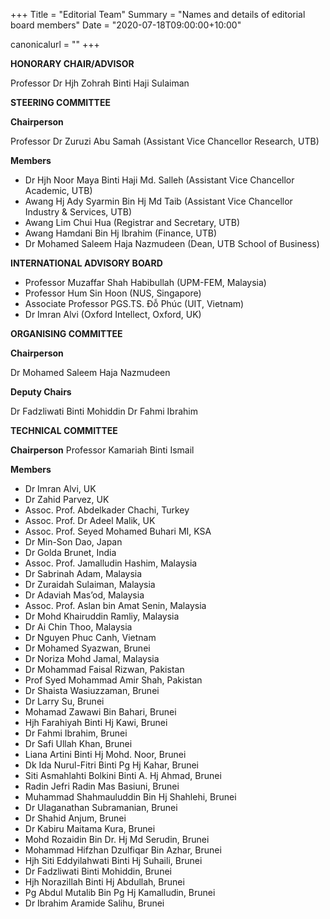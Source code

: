 +++
Title = "Editorial Team"
Summary = "Names and details of editorial board members"
Date = "2020-07-18T09:00:00+10:00"

canonicalurl = ""
+++

**HONORARY CHAIR/ADVISOR**
 
Professor Dr Hjh Zohrah Binti Haji Sulaiman

**STEERING COMMITTEE**

 **Chairperson**

Professor Dr Zuruzi Abu Samah (Assistant Vice Chancellor Research, UTB)

**Members**

- Dr Hjh Noor Maya Binti Haji Md. Salleh (Assistant Vice Chancellor Academic, UTB)
- Awang Hj Ady Syarmin Bin Hj Md Taib (Assistant Vice Chancellor Industry & Services, UTB)
- Awang Lim Chui Hua (Registrar and Secretary, UTB)
- Awang Hamdani Bin Hj Ibrahim (Finance, UTB)
- Dr Mohamed Saleem Haja Nazmudeen (Dean, UTB School of Business)


**INTERNATIONAL ADVISORY BOARD**

- Professor Muzaffar Shah Habibullah (UPM-FEM, Malaysia)
- Professor Hum Sin Hoon (NUS, Singapore)
- Associate Professor PGS.TS. Đỗ Phúc (UIT, Vietnam)
- Dr Imran Alvi (Oxford Intellect, Oxford, UK)

**ORGANISING COMMITTEE**

**Chairperson**

Dr Mohamed Saleem Haja Nazmudeen

**Deputy Chairs**

Dr Fadzliwati Binti Mohiddin
Dr Fahmi Ibrahim

**TECHNICAL COMMITTEE**

**Chairperson**
Professor Kamariah Binti Ismail

**Members**

- Dr Imran Alvi, UK
- Dr Zahid Parvez, UK
- Assoc. Prof. Abdelkader Chachi, Turkey
- Assoc. Prof. Dr Adeel Malik, UK
- Assoc. Prof. Seyed Mohamed Buhari MI, KSA
- Dr Min-Son Dao, Japan
- Dr Golda Brunet, India
- Assoc. Prof. Jamalludin Hashim, Malaysia
- Dr Sabrinah Adam, Malaysia
- Dr Zuraidah Sulaiman, Malaysia
- Dr Adaviah Mas’od, Malaysia
- Assoc. Prof. Aslan bin Amat Senin, Malaysia
- Dr Mohd Khairuddin Ramliy, Malaysia
- Dr Ai Chin Thoo, Malaysia
- Dr Nguyen Phuc Canh, Vietnam
- Dr Mohamed Syazwan, Brunei
- Dr Noriza Mohd Jamal, Malaysia
- Dr Mohammad Faisal Rizwan, Pakistan
- Prof Syed Mohammad Amir Shah, Pakistan
- Dr Shaista Wasiuzzaman, Brunei
- Dr Larry Su, Brunei
- Mohamad Zawawi Bin Bahari, Brunei
- Hjh Farahiyah Binti Hj Kawi, Brunei
- Dr Fahmi Ibrahim, Brunei
- Dr Safi Ullah Khan, Brunei
- Liana Artini Binti Hj Mohd. Noor, Brunei
- Dk Ida Nurul-Fitri Binti Pg Hj Kahar, Brunei
- Siti Asmahlahti Bolkini Binti A. Hj Ahmad, Brunei
- Radin Jefri Radin Mas Basiuni, Brunei
- Muhammad Shahmauluddin Bin Hj Shahlehi, Brunei
- Dr Ulaganathan Subramanian, Brunei
- Dr Shahid Anjum, Brunei
- Dr Kabiru Maitama Kura, Brunei
- Mohd Rozaidin Bin Dr. Hj Md Serudin, Brunei
- Mohammad Hifzhan Dzulfiqar Bin Azhar, Brunei
- Hjh Siti Eddyilahwati Binti Hj Suhaili, Brunei
- Dr Fadzliwati Binti Mohiddin, Brunei
- Hjh Norazillah Binti Hj Abdullah, Brunei
- Pg Abdul Mutalib Bin Pg Hj Kamalludin, Brunei
- Dr Ibrahim Aramide Salihu, Brunei
